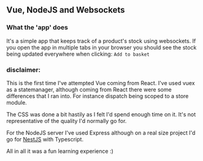 ## Vue, NodeJS and Websockets

### What the 'app' does

It's a simple app that keeps track of a product's stock using websockets. If you open the app in multiple tabs in your browser
you should see the stock being updated everywhere when clicking: `Add to basket`

### disclaimer:

This is the first time I've attempted Vue coming from React. I've used vuex as a statemanager, although coming from React there were some differences that I ran into. For instance dispatch being scoped to a store module.

The CSS was done a bit hastily as I felt I'd spend enough time on it. It's not representative of the quality I'd normally go for.

For the NodeJS server I've used Express although on a real size project I'd go for [NestJS](https://docs.nestjs.com/) with Typescript.

All in all it was a fun learning experience :)
